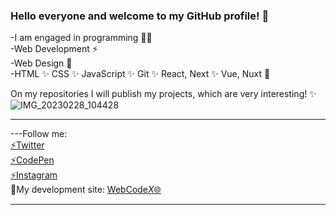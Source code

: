 ### Hello everyone and welcome to my GitHub profile! 👋

-I am engaged in programming 👩‍💻
<br>
-Web Development ⚡
<br>
-Web Design 🚀
<br>
-HTML
✨ CSS
✨ JavaScript
✨ Git
✨ React, Next
✨ Vue, Nuxt 🌱

On my repositories I will publish my projects, which are very interesting! ✨
<br>
![IMG_20230228_104428](https://user-images.githubusercontent.com/97020506/221800611-addadaaf-ea9f-48b9-9afe-0e7b8afbb7d0.png)

<hr>
---Follow me:
<br>
<a href="https://twitter.com/max_code971">⚡Twitter</a>
<br>
<a href="https://codepen.io/maksim971">⚡CodePen</a>
<br>
<a href="https://instagram.com/_llcodell_?igshid=ZDdkNTZiNTM=">⚡Instagram</a>
<br>
🔎My development site: <a href="https://web-dev-studio.netlify.app">WebCode<em>X</em>🌐</a>
<hr>



